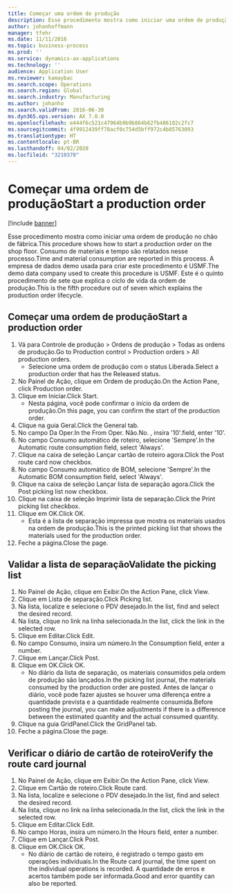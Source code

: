 ```yaml
---
title: Começar uma ordem de produção
description: Esse procedimento mostra como iniciar uma ordem de produção no chão de fábrica.
author: johanhoffmann
manager: tfehr
ms.date: 11/11/2016
ms.topic: business-process
ms.prod: ''
ms.service: dynamics-ax-applications
ms.technology: ''
audience: Application User
ms.reviewer: kamaybac
ms.search.scope: Operations
ms.search.region: Global
ms.search.industry: Manufacturing
ms.author: johanho
ms.search.validFrom: 2016-06-30
ms.dyn365.ops.version: AX 7.0.0
ms.openlocfilehash: e444f6c521c47964b9b9b864b62fb486102c2fc7
ms.sourcegitcommit: 4f9912439ff78acf0c754d5bff972c4b85763093
ms.translationtype: HT
ms.contentlocale: pt-BR
ms.lasthandoff: 04/02/2020
ms.locfileid: "3210378"
---
```

# <a name="start-a-production-order"></a><span data-ttu-id="69b90-103">Começar uma ordem de produção</span><span class="sxs-lookup"><span data-stu-id="69b90-103">Start a production order</span></span>

[!include [banner](../../includes/banner.md)]

<span data-ttu-id="69b90-104">Esse procedimento mostra como iniciar uma ordem de produção no chão de fábrica.</span><span class="sxs-lookup"><span data-stu-id="69b90-104">This procedure shows how to start a production order on the shop floor.</span></span> <span data-ttu-id="69b90-105">Consumo de materiais e tempo são relatados nesse processo.</span><span class="sxs-lookup"><span data-stu-id="69b90-105">Time and material consumption are reported in this process.</span></span> <span data-ttu-id="69b90-106">A empresa de dados demo usada para criar este procedimento é USMF.</span><span class="sxs-lookup"><span data-stu-id="69b90-106">The demo data company used to create this procedure is USMF.</span></span> <span data-ttu-id="69b90-107">Este é o quinto procedimento de sete que explica o ciclo de vida da ordem de produção.</span><span class="sxs-lookup"><span data-stu-id="69b90-107">This is the fifth procedure out of seven which explains the production order lifecycle.</span></span>


## <a name="start-a-production-order"></a><span data-ttu-id="69b90-108">Começar uma ordem de produção</span><span class="sxs-lookup"><span data-stu-id="69b90-108">Start a production order</span></span>
1. <span data-ttu-id="69b90-109">Vá para Controle de produção > Ordens de produção > Todas as ordens de produção.</span><span class="sxs-lookup"><span data-stu-id="69b90-109">Go to Production control > Production orders > All production orders.</span></span>
    * <span data-ttu-id="69b90-110">Selecione uma ordem de produção com o status Liberada.</span><span class="sxs-lookup"><span data-stu-id="69b90-110">Select a production order that has the Released status.</span></span>  
2. <span data-ttu-id="69b90-111">No Painel de Ação, clique em Ordem de produção.</span><span class="sxs-lookup"><span data-stu-id="69b90-111">On the Action Pane, click Production order.</span></span>
3. <span data-ttu-id="69b90-112">Clique em Iniciar.</span><span class="sxs-lookup"><span data-stu-id="69b90-112">Click Start.</span></span>
    * <span data-ttu-id="69b90-113">Nesta página, você pode confirmar o início da ordem de produção.</span><span class="sxs-lookup"><span data-stu-id="69b90-113">On this page, you can confirm the start of the production order.</span></span>  
4. <span data-ttu-id="69b90-114">Clique na guia Geral.</span><span class="sxs-lookup"><span data-stu-id="69b90-114">Click the General tab.</span></span>
5. <span data-ttu-id="69b90-115">No campo Da Oper.</span><span class="sxs-lookup"><span data-stu-id="69b90-115">In the From Oper.</span></span> <span data-ttu-id="69b90-116">Não.</span><span class="sxs-lookup"><span data-stu-id="69b90-116">No.</span></span> <span data-ttu-id="69b90-117">, insira '10'.</span><span class="sxs-lookup"><span data-stu-id="69b90-117">field, enter '10'.</span></span>
6. <span data-ttu-id="69b90-118">No campo Consumo automático de roteiro, selecione 'Sempre'.</span><span class="sxs-lookup"><span data-stu-id="69b90-118">In the Automatic route consumption field, select 'Always'.</span></span>
7. <span data-ttu-id="69b90-119">Clique na caixa de seleção Lançar cartão de roteiro agora.</span><span class="sxs-lookup"><span data-stu-id="69b90-119">Click the Post route card now checkbox.</span></span>
8. <span data-ttu-id="69b90-120">No campo Consumo automático de BOM, selecione 'Sempre'.</span><span class="sxs-lookup"><span data-stu-id="69b90-120">In the Automatic BOM consumption field, select 'Always'.</span></span>
9. <span data-ttu-id="69b90-121">Clique na caixa de seleção Lançar lista de separação agora.</span><span class="sxs-lookup"><span data-stu-id="69b90-121">Click the Post picking list now checkbox.</span></span>
10. <span data-ttu-id="69b90-122">Clique na caixa de seleção Imprimir lista de separação.</span><span class="sxs-lookup"><span data-stu-id="69b90-122">Click the Print picking list checkbox.</span></span>
11. <span data-ttu-id="69b90-123">Clique em OK.</span><span class="sxs-lookup"><span data-stu-id="69b90-123">Click OK.</span></span>
    * <span data-ttu-id="69b90-124">Esta é a lista de separação impressa que mostra os materiais usados na ordem de produção.</span><span class="sxs-lookup"><span data-stu-id="69b90-124">This is the printed picking list that shows the materials used for the production order.</span></span>  
12. <span data-ttu-id="69b90-125">Feche a página.</span><span class="sxs-lookup"><span data-stu-id="69b90-125">Close the page.</span></span>

## <a name="validate-the-picking-list"></a><span data-ttu-id="69b90-126">Validar a lista de separação</span><span class="sxs-lookup"><span data-stu-id="69b90-126">Validate the picking list</span></span>
1. <span data-ttu-id="69b90-127">No Painel de Ação, clique em Exibir.</span><span class="sxs-lookup"><span data-stu-id="69b90-127">On the Action Pane, click View.</span></span>
2. <span data-ttu-id="69b90-128">Clique em Lista de separação.</span><span class="sxs-lookup"><span data-stu-id="69b90-128">Click Picking list.</span></span>
3. <span data-ttu-id="69b90-129">Na lista, localize e selecione o PDV desejado.</span><span class="sxs-lookup"><span data-stu-id="69b90-129">In the list, find and select the desired record.</span></span>
4. <span data-ttu-id="69b90-130">Na lista, clique no link na linha selecionada.</span><span class="sxs-lookup"><span data-stu-id="69b90-130">In the list, click the link in the selected row.</span></span>
5. <span data-ttu-id="69b90-131">Clique em Editar.</span><span class="sxs-lookup"><span data-stu-id="69b90-131">Click Edit.</span></span>
6. <span data-ttu-id="69b90-132">No campo Consumo, insira um número.</span><span class="sxs-lookup"><span data-stu-id="69b90-132">In the Consumption field, enter a number.</span></span>
7. <span data-ttu-id="69b90-133">Clique em Lançar.</span><span class="sxs-lookup"><span data-stu-id="69b90-133">Click Post.</span></span>
8. <span data-ttu-id="69b90-134">Clique em OK.</span><span class="sxs-lookup"><span data-stu-id="69b90-134">Click OK.</span></span>
    * <span data-ttu-id="69b90-135">No diário da lista de separação, os materiais consumidos pela ordem de produção são lançados.</span><span class="sxs-lookup"><span data-stu-id="69b90-135">In the picking list journal, the materials consumed by the production order are posted.</span></span> <span data-ttu-id="69b90-136">Antes de lançar o diário, você pode fazer ajustes se houver uma diferença entre a quantidade prevista e a quantidade realmente consumida.</span><span class="sxs-lookup"><span data-stu-id="69b90-136">Before posting the journal, you can make adjustments if there is a difference between the estimated quantity and the actual consumed quantity.</span></span>  
9. <span data-ttu-id="69b90-137">Clique na guia GridPanel.</span><span class="sxs-lookup"><span data-stu-id="69b90-137">Click the GridPanel tab.</span></span>
10. <span data-ttu-id="69b90-138">Feche a página.</span><span class="sxs-lookup"><span data-stu-id="69b90-138">Close the page.</span></span>

## <a name="verify-the-route-card-journal"></a><span data-ttu-id="69b90-139">Verificar o diário de cartão de roteiro</span><span class="sxs-lookup"><span data-stu-id="69b90-139">Verify the route card journal</span></span>
1. <span data-ttu-id="69b90-140">No Painel de Ação, clique em Exibir.</span><span class="sxs-lookup"><span data-stu-id="69b90-140">On the Action Pane, click View.</span></span>
2. <span data-ttu-id="69b90-141">Clique em Cartão de roteiro.</span><span class="sxs-lookup"><span data-stu-id="69b90-141">Click Route card.</span></span>
3. <span data-ttu-id="69b90-142">Na lista, localize e selecione o PDV desejado.</span><span class="sxs-lookup"><span data-stu-id="69b90-142">In the list, find and select the desired record.</span></span>
4. <span data-ttu-id="69b90-143">Na lista, clique no link na linha selecionada.</span><span class="sxs-lookup"><span data-stu-id="69b90-143">In the list, click the link in the selected row.</span></span>
5. <span data-ttu-id="69b90-144">Clique em Editar.</span><span class="sxs-lookup"><span data-stu-id="69b90-144">Click Edit.</span></span>
6. <span data-ttu-id="69b90-145">No campo Horas, insira um número.</span><span class="sxs-lookup"><span data-stu-id="69b90-145">In the Hours field, enter a number.</span></span>
7. <span data-ttu-id="69b90-146">Clique em Lançar.</span><span class="sxs-lookup"><span data-stu-id="69b90-146">Click Post.</span></span>
8. <span data-ttu-id="69b90-147">Clique em OK.</span><span class="sxs-lookup"><span data-stu-id="69b90-147">Click OK.</span></span>
    * <span data-ttu-id="69b90-148">No diário de cartão de roteiro, é registrado o tempo gasto em operações individuais.</span><span class="sxs-lookup"><span data-stu-id="69b90-148">In the Route card journal, the time spent on the individual operations is recorded.</span></span> <span data-ttu-id="69b90-149">A quantidade de erros e acertos também pode ser informada.</span><span class="sxs-lookup"><span data-stu-id="69b90-149">Good and error quantity can also be reported.</span></span>  

